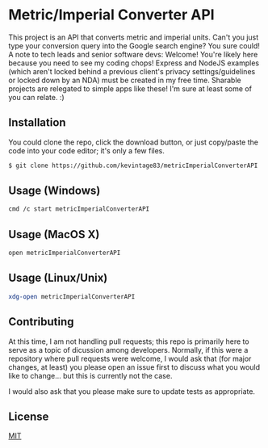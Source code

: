 # Metric/Imperial Converter API
This project is an API that converts metric and imperial units. Can't you just type your conversion query into the Google search engine? You sure could! A note to tech leads and senior software devs: Welcome! You're likely here because you need to see my coding chops! Express and NodeJS examples (which aren't locked behind a previous client's privacy settings/guidelines or locked down by an NDA) must be created in my free time. Sharable projects are relegated to simple apps like these! I'm sure at least some of you can relate. :)

## Installation
You could clone the repo, click the download button, or just copy/paste the code into your code editor; it's only a few files. 

```bash
$ git clone https://github.com/kevintage83/metricImperialConverterAPI
```

## Usage (Windows)
```bash
cmd /c start metricImperialConverterAPI
```

## Usage (MacOS X)
```bash
open metricImperialConverterAPI
```

## Usage (Linux/Unix)
```bash
xdg-open metricImperialConverterAPI
```

## Contributing
At this time, I am not handling pull requests; this repo is primarily here to serve as a topic of dicussion among developers. Normally, if this were a repository where pull requests were welcome, I would ask that (for major changes, at least) you please open an issue first to discuss what you would like to change... but this is currently not the case.

I would also ask that you please make sure to update tests as appropriate.

## License
[MIT](https://choosealicense.com/licenses/mit/)
